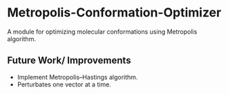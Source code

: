 # Metropolis-Conformation-Optimizer
A module for optimizing molecular conformations using Metropolis algorithm.




## Future Work/ Improvements
- Implement Metropolis–Hastings algorithm.
- Perturbates one vector at a time.
